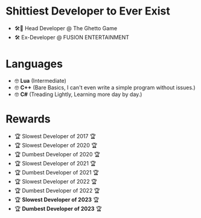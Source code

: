 # Shittiest Developer to Ever Exist

- 🛠️👷 Head Developer @ The Ghetto Game  
- 🛠️ Ex-Developer @ FUSION ENTERTAINMENT  

# Languages

- 🤓 **Lua** (Intermediate)  
- 🤓 **C++** (Bare Basics, I can't even write a simple program without issues.)  
- 🤓 **C#** (Treading Lightly, Learning more day by day.)

# Rewards

- 🏆 Slowest Developer of 2017 🏆
- 🏆 Slowest Developer of 2020 🏆
- 🏆 Dumbest Developer of 2020 🏆
- 🏆 Slowest Developer of 2021 🏆
- 🏆 Dumbest Developer of 2021 🏆
- 🏆 Slowest Developer of 2022 🏆
- 🏆 Dumbest Developer of 2022 🏆
- 🏆 **Slowest Developer of 2023** 🏆
- 🏆 **Dumbest Developer of 2023** 🏆
